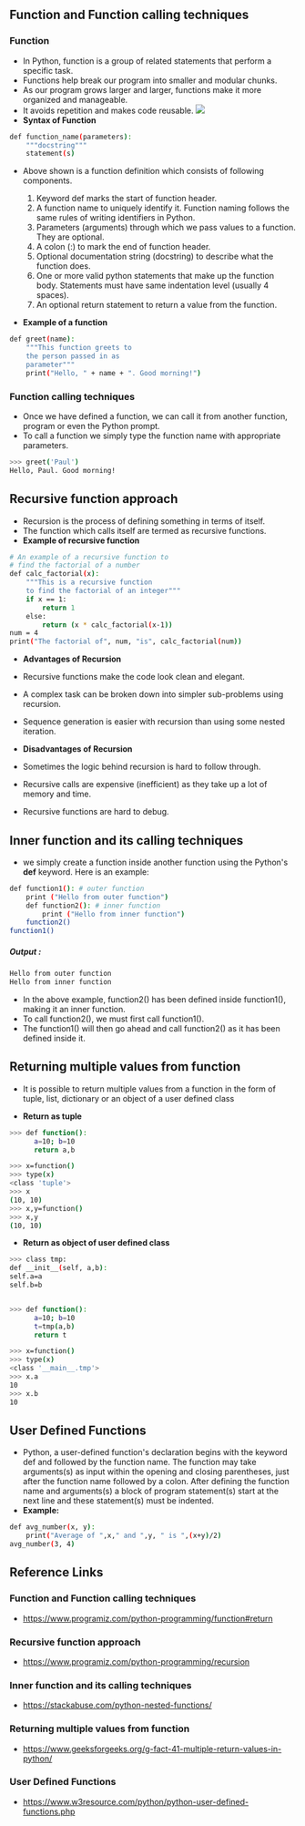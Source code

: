 ## Function and Function calling techniques
### Function
- In Python, function is a group of related statements that perform a specific task.
- Functions help break our program into smaller and modular chunks.
- As our program grows larger and larger, functions make it more organized and manageable.
- It avoids repetition and makes code reusable.
![](https://cdn.programiz.com/sites/tutorial2program/files/python-how-function-works_1.jpg)
- **Syntax of Function**

```sh
def function_name(parameters):
	"""docstring"""
	statement(s)
```
- Above shown is a function definition which consists of following components.
	1. Keyword def marks the start of function header.
	2. A function name to uniquely identify it. Function naming follows the same rules of writing identifiers in Python.
	3. Parameters (arguments) through which we pass values to a function. They are optional.
	4. A colon (:) to mark the end of function header.
	5. Optional documentation string (docstring) to describe what the function does.
	6. One or more valid python statements that make up the function body. Statements must have same indentation level (usually 4 spaces).
	7. An optional return statement to return a value from the function.

- **Example of a function**

```sh
def greet(name):
	"""This function greets to
	the person passed in as
	parameter"""
	print("Hello, " + name + ". Good morning!")
```

### Function calling techniques
- Once we have defined a function, we can call it from another function, program or even the Python prompt.
- To call a function we simply type the function name with appropriate parameters.

```sh
>>> greet('Paul')
Hello, Paul. Good morning!
```
## Recursive function approach
- Recursion is the process of defining something in terms of itself.
- The function which calls itself are termed as recursive functions.
- **Example of recursive function**

```sh
# An example of a recursive function to
# find the factorial of a number
def calc_factorial(x):
    """This is a recursive function
    to find the factorial of an integer"""
    if x == 1:
        return 1
    else:
        return (x * calc_factorial(x-1))
num = 4
print("The factorial of", num, "is", calc_factorial(num))
```
- **Advantages of Recursion**
- Recursive functions make the code look clean and elegant.
- A complex task can be broken down into simpler sub-problems using recursion.
- Sequence generation is easier with recursion than using some nested iteration.


- **Disadvantages of Recursion**
- Sometimes the logic behind recursion is hard to follow through.
- Recursive calls are expensive (inefficient) as they take up a lot of memory and time.
- Recursive functions are hard to debug.

## Inner function and its calling techniques
- we simply create a function inside another function using the Python's **def** keyword. Here is an example:

```sh
def function1(): # outer function
    print ("Hello from outer function")
    def function2(): # inner function
        print ("Hello from inner function")
    function2()
function1()
```
##### Output :

```sh
Hello from outer function
Hello from inner function
```

- In the above example, function2() has been defined inside function1(), making it an inner function.
- To call function2(), we must first call function1().
- The function1() will then go ahead and call function2() as it has been defined inside it.

## Returning multiple values from function
- It is possible to return multiple values from a function in the form of tuple, list, dictionary or an object of a user defined class

- **Return as tuple**

```sh
>>> def function():
      a=10; b=10
      return a,b

>>> x=function()
>>> type(x)
<class 'tuple'>
>>> x
(10, 10)
>>> x,y=function()
>>> x,y
(10, 10)
```

- **Return as object of user defined class**

```sh
>>> class tmp:
def __init__(self, a,b):
self.a=a
self.b=b


>>> def function():
      a=10; b=10
      t=tmp(a,b)
      return t

>>> x=function()
>>> type(x)
<class '__main__.tmp'>
>>> x.a
10
>>> x.b
10
```

## User Defined Functions
- Python, a user-defined function's declaration begins with the keyword def and followed by the function name.
The function may take arguments(s) as input within the opening and closing parentheses, just after the function name followed by a colon.
After defining the function name and arguments(s) a block of program statement(s) start at the next line and these statement(s) must be indented.
- **Example:**

```sh
def avg_number(x, y):
    print("Average of ",x," and ",y, " is ",(x+y)/2)
avg_number(3, 4)
```

## Reference Links
### Function and Function calling techniques
- https://www.programiz.com/python-programming/function#return

### Recursive function approach
- https://www.programiz.com/python-programming/recursion

### Inner function and its calling techniques
- https://stackabuse.com/python-nested-functions/

### Returning multiple values from function
- https://www.geeksforgeeks.org/g-fact-41-multiple-return-values-in-python/

### User Defined Functions
- https://www.w3resource.com/python/python-user-defined-functions.php